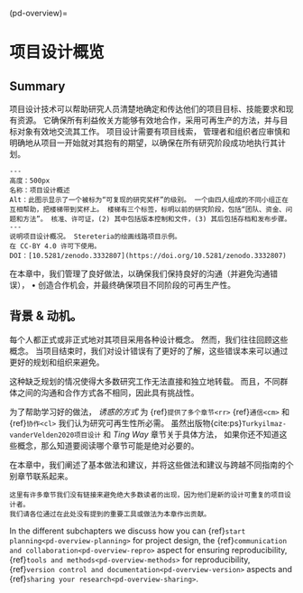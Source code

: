 (pd-overview)=
# 项目设计概览

## Summary

项目设计技术可以帮助研究人员清楚地确定和传达他们的项目目标、技能要求和现有资源。 它确保所有利益攸关方能够有效地合作，采用可再生产的方法，并与目标对象有效地交流其工作。 项目设计需要有项目线索， 管理者和组织者应审慎和明确地从项目一开始就对其抱有的期望，以确保在所有研究阶段成功地执行其计划。

```{figure} ../figures/project-design-overview.jpg
---
高度：500px
名称：项目设计概述
Alt：此图示显示了一个被标为“可复现的研究奖杯”的级别。 一个由四人组成的不同小组正在互相帮助，把楼梯带到奖杯上。 楼梯有三个标签，标明以前的研究阶段，包括“团队、资金、问题和方法”。 核准、许可证，(2) 其中包括版本控制和文件，(3) 其后包括存档和发布步骤。
---
说明项目设计概况。 Stereteria的绘画线路项目示例。
在 CC-BY 4.0 许可下使用。
DOI：[10.5281/zenodo.3332807](https://doi.org/10.5281/zenodo.3332807)
```

在本章中，我们管理了良好做法，以确保我们保持良好的沟通（并避免沟通错误）， • 创造合作机会，并最终确保项目不同阶段的可再生产性。

## 背景 & 动机。

每个人都正式或非正式地对其项目采用各种设计概念。 然而，我们往往回顾这些概念。 当项目结束时，我们对设计错误有了更好的了解，这些错误本来可以通过更好的规划和组织来避免。

这种缺乏规划的情况使得大多数研究工作无法直接和独立地转载。 而且，不同群体之间的沟通和合作方式各不相同，因此具有挑战性。

为了帮助学习好的做法， *诱惑的方式* 为 {ref}`提供了多个章节<rr>` {ref}`通信<cm>` 和 {ref}`协作<cl>` 我们认为研究可再生性所必需。 虽然出版物{cite:ps}`Turkyilmaz-vanderVelden2020项目设计` 和 _Ting Way_ 章节关于具体方法， 如果你还不知道这些概念，那么知道要阅读哪个章节可能是绝对必要的。

在本章中，我们阐述了基本做法和建议，并将这些做法和建议与跨越不同指南的个别章节联系起来。

```{note}
这里有许多章节我们没有链接来避免绝大多数读者的出现，因为他们是新的设计可重复的项目设计者。
我们请各位通过在此处没有提到的重要工具或做法为本章作出贡献。
```

In the different subchapters we discuss how you can {ref}`start planning<pd-overview-planning>` for project design, the {ref}`communication and collaboration<pd-overview-repro>` aspect for ensuring reproducibility, {ref}`tools and methods<pd-overview-methods>` for reproducibility, {ref}`version control and documentation<pd-overview-version>` aspects and {ref}`sharing your research<pd-overview-sharing>`.
